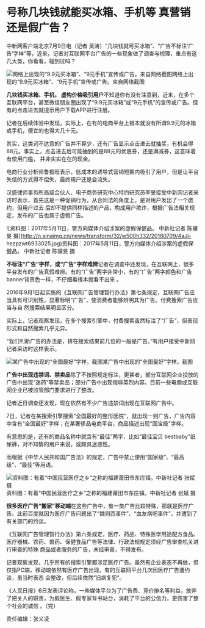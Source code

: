 # 号称几块钱就能买冰箱、手机等 真营销还是假广告？

中新网客户端北京7月9日电（记者
吴涛）“几块钱就可买冰箱”、“广告不标注‘广告’字样”等，近来，记者对互联网平台广告的一些现象做了调查与梳理，重点有这几大类，你看看，碰到过吗？

![网络上出现的“9.9元买冰箱”、“9元手机”宣传或广告。来自网络截图](http://n.sinaimg.cn/news/transform/74/w374h500/20180709/zT-S-fzrwiaz8455649.jpg)网络上出现的“9.9元买冰箱”、“9元手机”宣传或广告。来自网络截图

**几块钱买冰箱、手机， 虚构价格吸引用户**不知道你有没有注意到，近来，在多个互联网平台，甚至微信朋友圈出现了“9.9元买冰箱”或“9元手机”的宣传或广告。但有的点击进去就提示用户下载APP进行注册。

记者在后续体验中发现，实际上，在有的电商平台上根本就没有所谓9.9元的冰箱或手机，便宜的也得大几十元。

其实，这类词不达意的广告并不算少，还有广告显示点击进去就抽奖，有机会得88元。事实上，点击进去后可能抽到的是88元的优惠券，还是满减券，这意味着有使用门槛，
并非实实在在的现金。

电商行业分析师鲁振旺表示，低成本的诱导式营销短期内吸引了用户，但是让平台失信的方式得不偿失，最终用户还是会流失。

汉盛律师事务所高级合伙人、电子商务研究中心特约研究员李旻接受中新网记者采访时表示，首先这是一种促销行为，从合同法的角度上，是对用户发出了一个邀约，但用户过去
后却不提供同样描述的产品，构成用户欺诈，根据广告法相关规定，发布的广告也属于虚假广告。

![资料图：2017年5月11日，警方向媒体介绍涉案的虚假保健品。 中新社记者 陈骥旻
摄](http://n.sinaimg.cn/news/transform/32/w500h332/20180709/4aJj-
hezpzwt6933025.jpg)资料图：2017年5月11日，警方向媒体介绍涉案的虚假保健品。 中新社记者 陈骥旻 摄

**不标注“广告”字样，或“广告”字样难辨**记者在调查中还发现，在互联网上，很多平台发布的广告真假难辨。有的“广告”两字非常小，有的“广告”两字颜色和广告banner背景色一样，不仔细看根本就看不出来
。

2016年9月1日起实施的《互联网广告管理暂行办法》第七条规定，互联网广告应当具有可识别性，显著标明“广告”，使消费者能够辨明其为广告。付费搜索广告应当与自
然搜索结果明显区分。

实际上，记者观察发现，在多个搜索引擎中，付费搜索虽然标注了“广告”，但表现形式和自然搜索几乎无异。

“我们判断广告的办法是，排在搜索结果前几位的一般是广告。”有用户接受中新网记者采访时这样表示。

![某广告中出现的“全国最好”字样。截图](http://n.sinaimg.cn/news/transform/757/w500h257/20180709/QhWQ-hezpzwt6933360.jpg)某广告中出现的“全国最好”字样。截图

**广告中出现违禁词、禁卖品**除了不按照规定标注，更甚者，部分互联网企业投放的广告中出现“迷药”等禁卖品；部分广告中出现侮辱英烈内容。目前一些电商或互联网企业已被监管部门要求进行了整改。

记者近日调查还发现，现在依然有不少广告违禁词出现在互联网广告中。

7日，记者在某搜索引擎搜索“全国最好的整形医院”，就出现一则广告，广告内容中含有“全国最好”字样；在某奢侈品电商平台，商品描述出现“国宝级”字样。

有意思的是，还有的商品名称中就含有“最佳”两字，比如“最佳宝贝 bestbaby”纸尿裤，对不知情的用户来说，或颇具迷惑性。

而根据《中华人民共和国广告法》的规定，广告中禁止使用“国家级”、“最高级”、“最佳”等用语。

![资料图：有着“中国民营医疗之乡”之称的福建莆田巿东庄镇。中新社记者 张斌 摄](http://n.sinaimg.cn/news/transform/42/w500h342/20180709/_l8m-hezpzwt6933718.jpg)资料图：有着“中国民营医疗之乡”之称的福建莆田巿东庄镇。中新社记者
张斌 摄

**很多医疗广告“搬家”移动端**在这些广告中，有一类广告比较特殊，那就是医疗广告。此前百度就因为医疗广告问题出了“魏则西事件”、“血友病吧事件”，并遭到了有关部门的约谈。

《互联网广告管理暂行办法》第六条规定，医疗、药品、特殊医学用途配方食品、医疗器械、农药、兽药、保健食品广告等法律、行政法规规定须经广告审查机关进行审查的特殊
商品或者服务的广告，未经审查，不得发布。

记者观察发现，几乎所有的搜索引擎都涉足医疗广告。虽然有企业表态不再做，但仅指PC端，移动端依然有医疗广告出现。有的互联网平台几次因医疗广告遭约谈，虽当时表态
会整改，但后续依然“旧病复犯”。

《人民日报》6日发表评论称，一些媒体平台为了广告费、竞价排名等利益，放弃了把关人的职责，为假医生、假专家背书站台，消耗了平台的公信力，更伤害了整个社会的诚信
。（完）

责任编辑：张义凌

